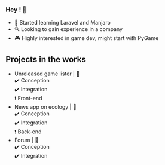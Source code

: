 ### Hey ! 👋

- 🌱 Started learning Laravel and Manjaro
- 🔍 Looking to gain experience in a company
- 🎮 Highly interested in game dev, might start with PyGame

## Projects in the works

- Unreleased game lister | :pencil:
  <br>:heavy_check_mark: Conception
  <br>:heavy_check_mark: Integration
  <br>:heavy_exclamation_mark: Front-end
- News app on ecology | :newspaper:
  <br>:heavy_check_mark: Conception
  <br>:heavy_check_mark: Integration
  <br>:heavy_exclamation_mark: Back-end
- Forum | :stars:
  <br>:heavy_check_mark: Conception
  <br>:heavy_check_mark: Integration


<!---
Theo-Beaudouin/Theo-Beaudouin is a ✨ special ✨ repository because its `README.md` (this file) appears on your GitHub profile.
You can click the Preview link to take a look at your changes.
--->
